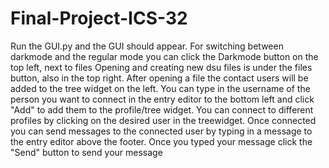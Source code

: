 # Final-Project-ICS-32
Run the GUI.py and the GUI should appear.
For switching between darkmode and the regular mode you can click the Darkmode button on the top left, next to files
Opening and creating new dsu files is under the files button, also in the top right.
After opening a file the contact users will be added to the tree widget on the left.
You can type in the username of the person you want to connect in the entry editor to the bottom left and click "Add" to add them to the profile/tree widget.
You can connect to different profiles by clicking on the desired user in the treewidget.
Once connected you can send messages to the connected user by typing in a message to the entry editor above the footer. Once you typed your message click the "Send" button to send your message
